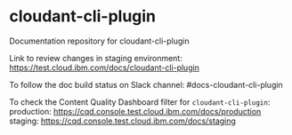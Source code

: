 # cloudant-cli-plugin
Documentation repository for cloudant-cli-plugin

Link to review changes in staging environment: https://test.cloud.ibm.com/docs/cloudant-cli-plugin

To follow the doc build status on Slack channel: #docs-cloudant-cli-plugin

To check the Content Quality Dashboard filter for `cloudant-cli-plugin`:
production: https://cqd.console.test.cloud.ibm.com/docs/production
staging: https://cqd.console.test.cloud.ibm.com/docs/staging
